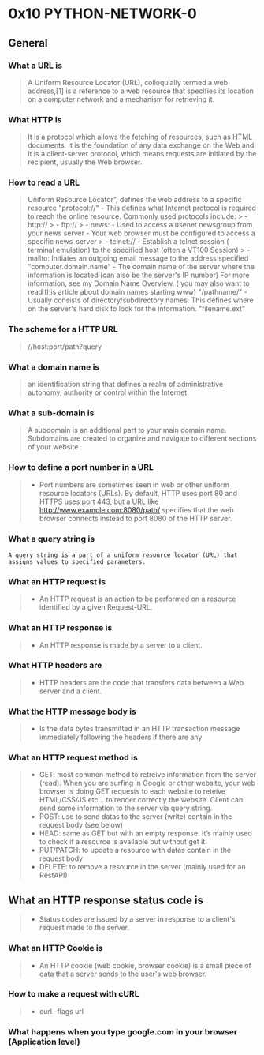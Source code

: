 # 0x10 PYTHON-NETWORK-0

## General
### What a URL is
>  A Uniform Resource Locator (URL), colloquially termed a web address,[1] is a reference to a web resource that specifies its location on a computer network and a mechanism for retrieving it.

### What HTTP is
> It is a protocol which allows the fetching of resources, such as HTML documents. It is the foundation of any data exchange on the Web and it is a client-server protocol, which means requests are initiated by the recipient, usually the Web browser.

### How to read a URL
> Uniform Resource Locator”, defines the web address to a specific resource
    "protocol://" - This defines what Internet protocol is required to reach the online resource. Commonly used protocols include:
    > - http://
    > - ftp:// 
    > - news: - Used to access a usenet newsgroup from your news server - Your web browser  must be configured to access a specific news-server
    > - telnet:// - Establish a telnet session ( terminal emulation) to the specified host (often a VT100 Session)
    > - mailto: Initiates an outgoing email message to the address specified
> "computer.domain.name" - The domain name of the server where the information is 
     located (can also be the server's IP number) For more information, see my Domain Name Overview.  ( you may also want to read this article about domain names starting www)
> "/pathname/" - Usually consists of directory/subdirectory names. This defines where on the server's hard disk to look for the information.
> "filename.ext"

### The scheme for a HTTP URL
> //host:port/path?query
### What a domain name is
> an identification string that defines a realm of administrative autonomy, authority or control within the Internet
### What a sub-domain is
> A subdomain is an additional part to your main domain name. Subdomains are created to organize and navigate to different sections of your website
### How to define a port number in a URL
> - Port numbers are sometimes seen in web or other uniform resource locators (URLs). By default, HTTP uses port 80 and HTTPS uses port 443, but a URL like http://www.example.com:8080/path/ specifies that the web browser connects instead to port 8080 of the HTTP server.
### What a query string is
    A query string is a part of a uniform resource locator (URL) that assigns values to specified parameters.
### What an HTTP request is
> - An HTTP request is an action to be performed on a resource identified by a given Request-URL.
### What an HTTP response is
> - An HTTP response is made by a server to a client.
### What HTTP headers are
> - HTTP headers are the code that transfers data between a Web server and a client.
### What the HTTP message body is
> - Is the data bytes transmitted in an HTTP transaction message immediately following the headers if there are any
### What an HTTP request method is
> - GET: most common method to retreive information from the server (read). When you are surfing in Google or other website, your web browser is doing GET requests to each website to reteive HTML/CSS/JS etc… to render correctly the website. Client can send some information to the server via query string.
> - POST: use to send datas to the server (write) contain in the request body (see below)
> - HEAD: same as GET but with an empty response. It’s mainly used to check if a resource is available but without get it.
> - PUT/PATCH: to update a resource with datas contain in the request body
> - DELETE: to remove a resource in the server (mainly used for an RestAPI)
## What an HTTP response status code is
> - Status codes are issued by a server in response to a client's request made to the server.
### What an HTTP Cookie is
> - An HTTP cookie (web cookie, browser cookie) is a small piece of data that a server sends to the user's web browser. 
### How to make a request with cURL
> - curl -flags url
### What happens when you type google.com in your browser (Application level)